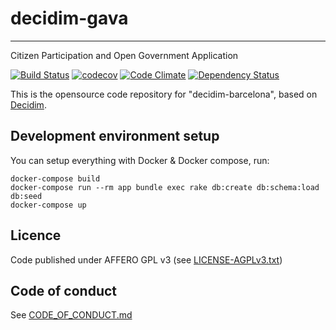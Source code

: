 # decidim-gava

---

Citizen Participation and Open Government Application

[![Build Status](https://img.shields.io/travis/AjuntamentdeBarcelona/decidim-barcelona/master.svg)](https://travis-ci.org/AjuntamentdeBarcelona/decidim-barcelona)
[![codecov](https://codecov.io/gh/AjuntamentdeBarcelona/decidim-barcelona/branch/master/graph/badge.svg)](https://codecov.io/gh/AjuntamentdeBarcelona/decidim-barcelona)
[![Code Climate](https://codeclimate.com/github/AjuntamentdeBarcelona/decidim-barcelona/badges/gpa.svg)](https://codeclimate.com/github/AjuntamentdeBarcelona/decidim-barcelona)
[![Dependency Status](https://gemnasium.com/AjuntamentdeBarcelona/decidim-barcelona.svg)](https://gemnasium.com/AjuntamentdeBarcelona/decidim-barcelona)

This is the opensource code repository for "decidim-barcelona", based on [Decidim](https://github.com/AjuntamentdeBarcelona/decidim).

## Development environment setup

You can setup everything with Docker & Docker compose, run:

```
docker-compose build
docker-compose run --rm app bundle exec rake db:create db:schema:load db:seed
docker-compose up
```

## Licence

Code published under AFFERO GPL v3 (see [LICENSE-AGPLv3.txt](LICENSE-AGPLv3.txt))

## Code of conduct

See [CODE_OF_CONDUCT.md](CODE_OF_CONDUCT.md)
